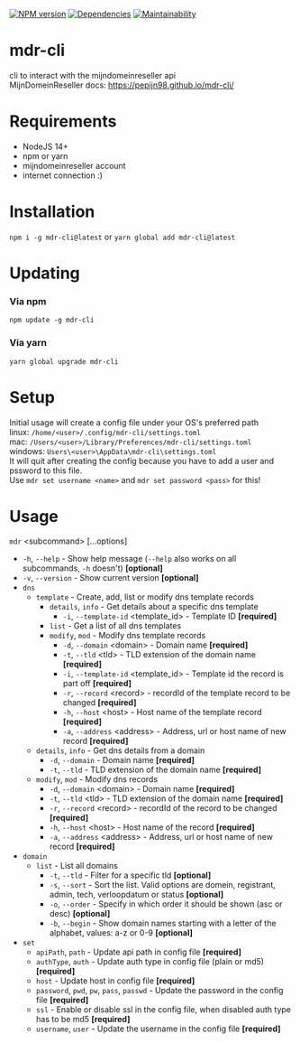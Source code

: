 [![NPM version](https://img.shields.io/npm/v/mdr-cli.svg?maxAge=3600)](https://www.npmjs.com/package/mdr-cli)
[![Dependencies](https://img.shields.io/david/Pepijn98/mdr-cli.svg?maxAge=3600)](https://david-dm.org/Pepijn98/mdr-cli)
[![Maintainability](https://api.codeclimate.com/v1/badges/3c1c66ead828f566b0b7/maintainability)](https://codeclimate.com/github/Pepijn98/mdr-cli/maintainability)

# mdr-cli
cli to interact with the mijndomeinreseller api \
MijnDomeinReseller docs: https://pepijn98.github.io/mdr-cli/

# Requirements
- NodeJS 14+
- npm or yarn
- mijndomeinreseller account
- internet connection :)

# Installation
`npm i -g mdr-cli@latest` or `yarn global add mdr-cli@latest`

# Updating
### Via npm
`npm update -g mdr-cli`

### Via yarn
`yarn global upgrade mdr-cli`

# Setup
Initial usage will create a config file under your OS's preferred path \
linux: `/home/<user>/.config/mdr-cli/settings.toml` \
mac: `/Users/<user>/Library/Preferences/mdr-cli/settings.toml` \
windows: `Users\<user>\AppData\mdr-cli\settings.toml` \
It will quit after creating the config because you have to add a user and pssword to this file. \
Use `mdr set username <name>` and `mdr set password <pass>` for this!

# Usage
`mdr` \<subcommand\> [...options]
- `-h`, `--help` - Show help message (`--help` also works on all subcommands, `-h` doesn't) **[optional]**
- `-v`, `--version` - Show current version **[optional]**
- `dns`
    - `template` - Create, add, list or modify dns template records
        - `details`, `info` - Get details about a specific dns template
            - `-i`, `--template-id` \<template_id\> - Template ID **[required]**
        - `list` - Get a list of all dns templates
        - `modify`, `mod` - Modify dns template records
            - `-d`, `--domain` \<domain\>   - Domain name **[required]**
            - `-t`, `--tld` \<tld\>         - TLD extension of the domain name **[required]**
            - `-i`, `--template-id` \<template_id\> - Template id the record is part off **[required]**
            - `-r`, `--record` \<record\>   - recordId of the template record to be changed **[required]**
            - `-h`, `--host` \<host\>       - Host name of the template record **[required]**
            - `-a`, `--address` \<address\> - Address, url or host name of new record **[required]**
    - `details`, `info` - Get dns details from a domain
        - `-d`, `--domain` <domain>     - Domain name **[required]**
        - `-t`, `--tld` <tld>           - TLD extension of the domain name **[required]**
    - `modify`, `mod`  - Modify dns records
        - `-d`, `--domain` \<domain\>   - Domain name **[required]**
        - `-t`, `--tld` \<tld\>         - TLD extension of the domain name **[required]**
        - `-r`, `--record` \<record\>   - recordId of the record to be changed **[required]**
        - `-h`, `--host` \<host\>       - Host name of the record **[required]**
        - `-a`, `--address` \<address\> - Address, url or host name of new record **[required]**
- `domain`
    - `list` - List all domains
        - `-t`, `--tld`   - Filter for a specific tld **[optional]**
        - `-s`, `--sort`  - Sort the list. Valid options are domein, registrant, admin, tech, verloopdatum or status **[optional]**
        - `-o`, `--order` - Specify in which order it should be shown (asc or desc) **[optional]**
        - `-b`, `--begin` - Show domain names starting with a letter of the alphabet, values: a-z or 0-9 **[optional]**
- `set`
    - `apiPath`, `path`                         - Update api path in config file **[required]**
    - `authType`, `auth`                        - Update auth type in config file (plain or md5) **[required]**
    - `host`                                    - Update host in config file **[required]**
    - `password`, `pwd`, `pw`, `pass`, `passwd` - Update the password in the config file **[required]**
    - `ssl`                                     - Enable or disable ssl in the config file, when disabled auth type has to be md5 **[required]**
    - `username`, `user`                        - Update the username in the config file **[required]**
